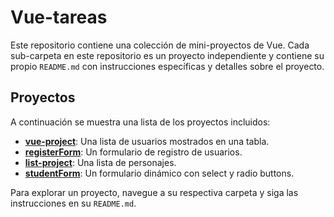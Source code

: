 # Vue-tareas

Este repositorio contiene una colección de mini-proyectos de Vue. Cada sub-carpeta en este repositorio es un proyecto independiente y contiene su propio `README.md` con instrucciones específicas y detalles sobre el proyecto.

## Proyectos

A continuación se muestra una lista de los proyectos incluidos:

- **[vue-project](./vue-project/README.md)**: Una lista de usuarios mostrados en una tabla.
- **[registerForm](./registerForm/my-vue-app/README.md)**: Un formulario de registro de usuarios.
- **[list-project](./list-project/README.md)**: Una lista de personajes.
- **[studentForm](./studentForm/README.md)**: Un formulario dinámico con select y radio buttons.

Para explorar un proyecto, navegue a su respectiva carpeta y siga las instrucciones en su `README.md`.
